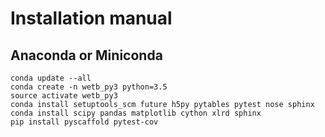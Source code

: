 
# Installation manual


## Anaconda or Miniconda

```
conda update --all
conda create -n wetb_py3 python=3.5
source activate wetb_py3
conda install setuptools_scm future h5py pytables pytest nose sphinx
conda install scipy pandas matplotlib cython xlrd sphinx
pip install pyscaffold pytest-cov
```

